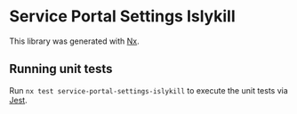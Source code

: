 <!-- gitbook-ignore -->

# Service Portal Settings Islykill

This library was generated with [Nx](https://nx.dev).

## Running unit tests

Run `nx test service-portal-settings-islykill` to execute the unit tests via [Jest](https://jestjs.io).
